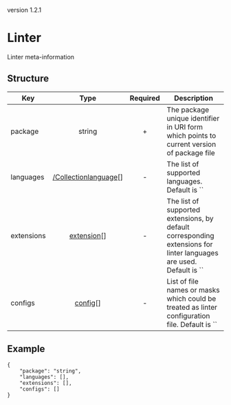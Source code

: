 version 1.2.1
# Linter
Linter meta-information
## Structure


|Key|Type|Required|Description|
|-|:-:|:-:|-|
|package|string|+|The package unique identifier in URI form which points to current version of package file|
|languages|[ /Collectionlanguage](./collection.mdlanguage)[]|-|The list of supported languages. Default is ``|
|extensions|[extension](#extension)[]|-|The list of supported extensions, by default corresponding extensions for linter languages are used. Default is ``|
|configs|[config](#config)[]|-|List of file names or masks which could be treated as linter configuration file. Default is ``|
## Example
```
{
    "package": "string",
    "languages": [],
    "extensions": [],
    "configs": []
}
```